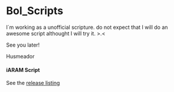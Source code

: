 Bol_Scripts
==========
I´m working as a unofficial scripture. do not expect that I will do an awesome script althought I will try it. >.<

See you later!

Husmeador

#### iARAM Script

See the [release listing](https://github.com/Husmeador12/Bol_Script/blob/master/iARAM.lua)
